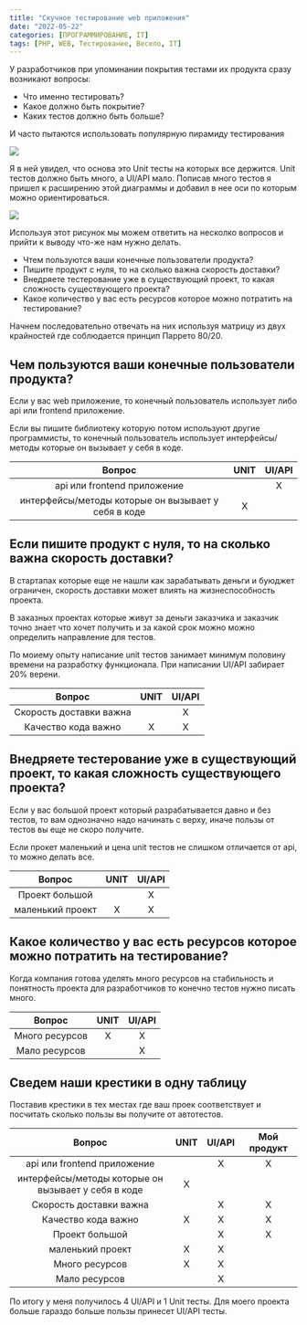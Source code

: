 ```yaml
---
title: "Скучное тестирование web приложения"
date: "2022-05-22"
categories: [ПРОГРАММИРОВАНИЕ, IT]
tags: [PHP, WEB, Тестирование, Весело, IT]
---
```


У разработчиков при упоминании покрытия тестами их продукта сразу возникают вопросы:

- Что именно тестировать?
- Какое должно быть покрытие?
- Каких тестов должно быть больше?

И часто пытаются использовать популярную пирамиду тестирования 

![](/img/boring-tests/tests-common.png)

Я в ней увидел, что основа это Unit тесты на которых все держится. Unit тестов должно быть много, а UI/API мало.
Пописав много тестов я пришел к расширению этой диаграммы и добавил в нее оси по которым можно ориентироваться.

![](/img/boring-tests/tests-main-info.png)

Используя этот рисунок мы можем ответить на несколко вопросов и прийти к выводу что-же нам нужно делать.

- Чтем пользуются ваши конечные пользователи продукта?
- Пишите продукт с нуля, то на сколько важна скорость доставки?
- Внедряете тестерование уже в существующий проект, то какая сложность существующего проекта?
- Какое количество у вас есть ресурсов которое можно потратить на тестирование?

Начнем последовательно отвечать на них используя матрицу из двух крайностей где соблюдается принцип Паррето 80/20.

## Чем пользуются ваши конечные пользователи продукта?

Если у вас web приложение, то конечный пользователь использует либо api или frontend приложение.

Если вы пишите библиотеку которую потом используют другие программисты, 
то конечный пользователь использует интерфейсы/методы которые он вызывает у себя в коде.

|                          Вопрос                     | UNIT | UI/API |
| :-------------------------------------------------: | :--: | :----: |
| api или frontend приложение                         |      |    X   |
| интерфейсы/методы которые он вызывает у себя в коде |   X  |        |

## Если пишите продукт с нуля, то на сколько важна скорость доставки?

В стартапах которые еще не нашли как зарабатывать деньги и буюджет ограничен, 
скорость доставки может влиять на жизнеспособность проекта.

В заказных проектах которые живут за деньги заказчика и заказчик точно знает что хочет получить и за какой срок можно
можно определить направление для тестов.

По моиему опыту написание unit тестов занимает минимум половину времени на разработку функционала.
При написании UI/API забирает 20% верени.

|            Вопрос           | UNIT | UI/API |
| :-------------------------: | :--: | :----: |
| Скорость доставки важна     |      |    X   |
| Качество кода важно         |   X  |    X   |

## Внедряете тестерование уже в существующий проект, то какая сложность существующего проекта?

Если у вас большой проект который разрабатывается давно и без тестов, то вам однозначно надо начинать с верху, 
иначе пользы от тестов вы еще не скоро получите.

Если прокет маленький и цена unit тестов не слишком отличается от api, то можно делать все. 

|   Вопрос         | UNIT | UI/API |
| :--------------: | :--: | :----: |
| Проект большой   |      |    X   |
| маленький проект |   X  |    X   |

## Какое количество у вас есть ресурсов которое можно потратить на тестирование?

Когда компания готова уделять много ресурсов на стабильность и понятность проекта для разработчиков то конечно тестов
нужно писать много.

|      Вопрос    | UNIT | UI/API |
| :------------: | :--: | :----: |
| Много ресурсов |   X  |    X   |
| Мало ресурсов  |      |    X   |

## Сведем наши крестики в одну таблицу

Поставив крестики в тех местах где ваш проек соответствует и посчитать сколько пользы вы получите от автотестов.

|                          Вопрос                     | UNIT | UI/API | Мой продукт |
| :-------------------------------------------------: | :--: | :----: | :---------: |
| api или frontend приложение                         |      |    X   |     X       |
| интерфейсы/методы которые он вызывает у себя в коде |   X  |        |             |
| Скорость доставки важна                             |      |    X   |     X       |
| Качество кода важно                                 |   X  |    X   |     X       |
| Проект большой                                      |      |    X   |     X       |
| маленький проект                                    |   X  |    X   |             |
| Много ресурсов                                      |   X  |    X   |             |
| Мало ресурсов                                       |      |    X   |             |

По итогу у меня получилось 4 UI/API и 1 Unit тесты. Для моего проекта больше гараздо больше пользы принесет UI/API тесты.

